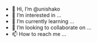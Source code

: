 - 👋 Hi, I’m @unishako
- 👀 I’m interested in ...
- 🌱 I’m currently learning ...
- 💞️ I’m looking to collaborate on ...
- 📫 How to reach me ...

<!---
unishako/unishako is a ✨ special ✨ repository because its `README.md` (this file) appears on your GitHub profile.
You can click the Preview link to take a look at your changes.
--->

